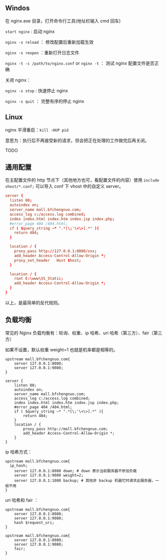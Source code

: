 ## Windos

在 nginx.exe 目录，打开命令行工具(地址栏输入 cmd 回车)

`start nginx` : 启动 nginx

`nginx -s reload` ： 修改配置后重新加载生效

`nginx -s reopen` ：重新打开日志文件

`nginx -t -c /path/to/nginx.conf` or `nginx -t` ： 测试 nginx 配置文件是否正确

关闭 nginx：

`nginx -s stop` : 快速停止 nginx

`nginx -s quit` ： 完整有序的停止 nginx

## Linux

nginx 平滑重启：`kill -HUP pid`

意思为：执行后不再接受新的请求，但会把正在处理的工作做完后再关闭。

TODO

## 通用配置

在主配置文件的 http 节点下（其他地方也可，看配置文件的内容）使用 `include vhost/*.conf;` 可以导入 conf 下 vhost 中的自定义 server。

``` conf
server {
  listen 80;
  autoindex on;
  server_name mall.bfchengnuo.com;
  access_log c:/access.log combined;
  index index.html index.htm index.jsp index.php; 
  #error_page 404 /404.html;
  if ( $query_string ~* ".*[\;'\<\>].*" ){
    return 404;
  } 

  location / { 
    proxy_pass http://127.0.0.1:8080/xxx; 
    add_header Access-Control-Allow-Origin *;
    proxy_set_header   Host $host;
  }

  location / { 
    root E:\www\SS_Static;
    add_header Access-Control-Allow-Origin *;
  }
}
```

以上，是最简单的反代规则。

## 负载均衡

常见的 Nginx 负载均衡有：轮询、权重、ip 哈希、uri 哈希（第三方）、fair（第三方）

如果不设置，默认权重 weight=1 也就是机率都是相等的。

```
upstream mall.bfchengnuo.com{
	server 127.0.0.1:8080;
	server 127.0.0.1:9080;
}

server {
	listen 80;
	autoindex on;
	server_name mall.bfchengnuo.com;
	access_log c:/access.log combined;
	index index.html index.htm index.jsp index.php; 
	#error_page 404 /404.html;
	if ( $query_string ~* ".*[\;'\<\>].*" ){
		return 404;
	} 
	location / { 
		proxy_pass http://mall.bfchengnuo.com; 
		add_header Access-Control-Allow-Origin *;
	}
}
```

ip 哈希方式：

```
upstream mall.bfchengnuo.com{
  ip_hash;
	server 127.0.0.1:8080 down; # down 表示当前服务器不参加负载
	server 127.0.0.1:9080 weight=2;
	server 127.0.0.1:1080 backup; # 其他非 backup 机器忙时请求此服务器，一般不用
}
```

uri 哈希和 fair ：

```
upstream mall.bfchengnuo.com{
	server 127.0.0.1:8080;
	server 127.0.0.1:9080;
	hash $request_uri;
}

upstream mall.bfchengnuo.com{
	server 127.0.0.1:8080;
	server 127.0.0.1:9080;
	fair;
}
```

